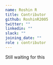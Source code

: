 ```yaml
---
name: Roshin R
title: Contributor
github: RoshinR2005
twitter: ""
linkedin: ""
slack: ""
joining_date: ""
role : contributor
---
```


Still waiting for this
